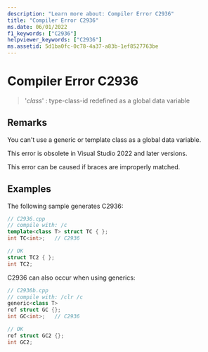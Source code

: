 ```yaml
---
description: "Learn more about: Compiler Error C2936"
title: "Compiler Error C2936"
ms.date: 06/01/2022
f1_keywords: ["C2936"]
helpviewer_keywords: ["C2936"]
ms.assetid: 5d1ba0fc-0c78-4a37-a83b-1ef8527763be
---
```

# Compiler Error C2936

> '*class*' : type-class-id redefined as a global data variable

## Remarks

You can't use a generic or template class as a global data variable.

This error is obsolete in Visual Studio 2022 and later versions.

This error can be caused if braces are improperly matched.

## Examples

The following sample generates C2936:

```cpp
// C2936.cpp
// compile with: /c
template<class T> struct TC { };
int TC<int>;   // C2936

// OK
struct TC2 { };
int TC2;
```

C2936 can also occur when using generics:

```cpp
// C2936b.cpp
// compile with: /clr /c
generic<class T>
ref struct GC {};
int GC<int>;   // C2936

// OK
ref struct GC2 {};
int GC2;
```
